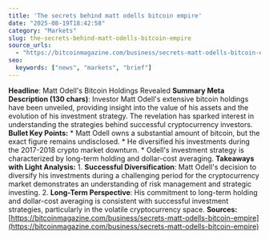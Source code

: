 ```yaml
---
title: 'The secrets behind matt odells bitcoin empire'
date: "2025-08-19T18:42:58"
category: "Markets"
slug: the-secrets-behind-matt-odells-bitcoin-empire
source_urls:
  - "https://bitcoinmagazine.com/business/secrets-matt-odells-bitcoin-empire"
seo:
  keywords: ["news", "markets", "brief"]
---
```

**Headline**:  Matt Odell's Bitcoin Holdings Revealed   **Summary Meta Description (130 chars)**: Investor Matt Odell's extensive bitcoin holdings have been unveiled, providing insight into the value of his assets and the evolution of his investment strategy. The revelation has sparked interest in understanding the strategies behind successful cryptocurrency investors.  **Bullet Key Points:**  *   Matt Odell owns a substantial amount of bitcoin, but the exact figure remains undisclosed. *   He diversified his investments during the 2017-2018 crypto market downturn. *   Odell's investment strategy is characterized by long-term holding and dollar-cost averaging.  **Takeaways with Light Analysis:**  1.  **Successful Diversification**: Matt Odell's decision to diversify his investments during a challenging period for the cryptocurrency market demonstrates an understanding of risk management and strategic investing. 2.  **Long-Term Perspective**: His commitment to long-term holding and dollar-cost averaging is consistent with successful investment strategies, particularly in the volatile cryptocurrency space.  **Sources:** [https://bitcoinmagazine.com/business/secrets-matt-odells-bitcoin-empire](https://bitcoinmagazine.com/business/secrets-matt-odells-bitcoin-empire) 

